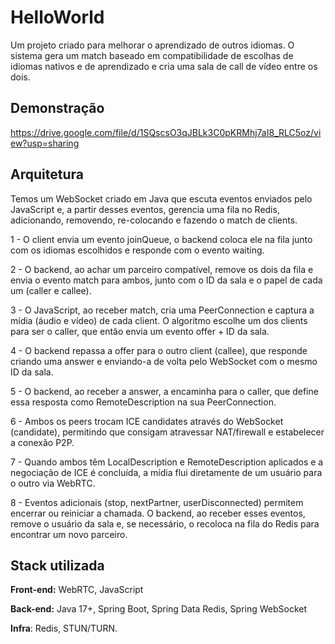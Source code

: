 
# HelloWorld

Um projeto criado para melhorar o aprendizado de outros idiomas. O sistema gera um match baseado em compatibilidade de escolhas de idiomas nativos e de aprendizado e cria uma sala de call de vídeo entre os dois.


## Demonstração

https://drive.google.com/file/d/1SQscsO3qJBLk3C0pKRMhj7aI8_RLC5oz/view?usp=sharing

## Arquitetura

Temos um WebSocket criado em Java que escuta eventos enviados pelo JavaScript e, a partir desses eventos, gerencia uma fila no Redis, adicionando, removendo, re-colocando e fazendo o match de clients.

1 - O client envia um evento joinQueue, o backend coloca ele na fila junto com os idiomas escolhidos e responde com o evento waiting.

2 - O backend, ao achar um parceiro compatível, remove os dois da fila e envia o evento match para ambos, junto com o ID da sala e o papel de cada um (caller e callee).

3 - O JavaScript, ao receber match, cria uma PeerConnection e captura a mídia (áudio e vídeo) de cada client. O algoritmo escolhe um dos clients para ser o caller, que então envia um evento offer + ID da sala.

4 - O backend repassa a offer para o outro client (callee), que responde criando uma answer e enviando-a de volta pelo WebSocket com o mesmo ID da sala.

5 - O backend, ao receber a answer, a encaminha para o caller, que define essa resposta como RemoteDescription na sua PeerConnection.

6 - Ambos os peers trocam ICE candidates através do WebSocket (candidate), permitindo que consigam atravessar NAT/firewall e estabelecer a conexão P2P.

7 - Quando ambos têm LocalDescription e RemoteDescription aplicados e a negociação de ICE é concluída, a mídia flui diretamente de um usuário para o outro via WebRTC.

8 - Eventos adicionais (stop, nextPartner, userDisconnected) permitem encerrar ou reiniciar a chamada. O backend, ao receber esses eventos, remove o usuário da sala e, se necessário, o recoloca na fila do Redis para encontrar um novo parceiro.
## Stack utilizada

**Front-end:** WebRTC, JavaScript

**Back-end:** Java 17+, Spring Boot, Spring Data Redis, Spring WebSocket

**Infra**: Redis, STUN/TURN.

